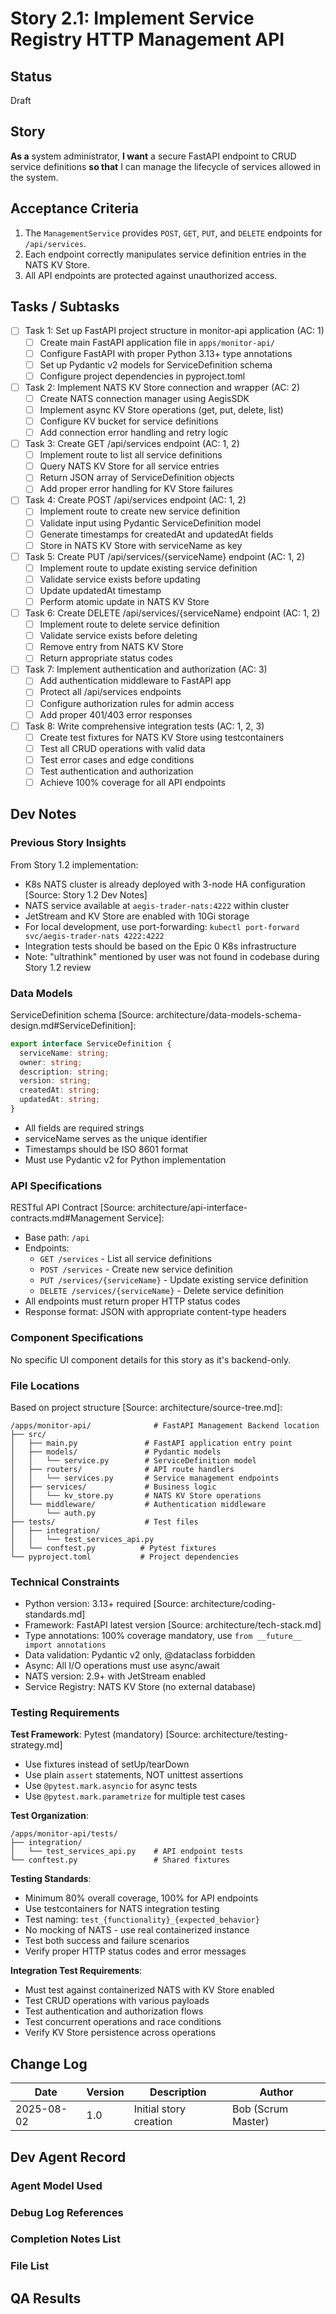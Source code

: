 # Story 2.1: Implement Service Registry HTTP Management API

## Status
Draft

## Story
**As a** system administrator,
**I want** a secure FastAPI endpoint to CRUD service definitions
**so that** I can manage the lifecycle of services allowed in the system.

## Acceptance Criteria
1. The `ManagementService` provides `POST`, `GET`, `PUT`, and `DELETE` endpoints for `/api/services`.
2. Each endpoint correctly manipulates service definition entries in the NATS KV Store.
3. All API endpoints are protected against unauthorized access.

## Tasks / Subtasks
- [ ] Task 1: Set up FastAPI project structure in monitor-api application (AC: 1)
  - [ ] Create main FastAPI application file in `apps/monitor-api/`
  - [ ] Configure FastAPI with proper Python 3.13+ type annotations
  - [ ] Set up Pydantic v2 models for ServiceDefinition schema
  - [ ] Configure project dependencies in pyproject.toml
- [ ] Task 2: Implement NATS KV Store connection and wrapper (AC: 2)
  - [ ] Create NATS connection manager using AegisSDK
  - [ ] Implement async KV Store operations (get, put, delete, list)
  - [ ] Configure KV bucket for service definitions
  - [ ] Add connection error handling and retry logic
- [ ] Task 3: Create GET /api/services endpoint (AC: 1, 2)
  - [ ] Implement route to list all service definitions
  - [ ] Query NATS KV Store for all service entries
  - [ ] Return JSON array of ServiceDefinition objects
  - [ ] Add proper error handling for KV Store failures
- [ ] Task 4: Create POST /api/services endpoint (AC: 1, 2)
  - [ ] Implement route to create new service definition
  - [ ] Validate input using Pydantic ServiceDefinition model
  - [ ] Generate timestamps for createdAt and updatedAt fields
  - [ ] Store in NATS KV Store with serviceName as key
- [ ] Task 5: Create PUT /api/services/{serviceName} endpoint (AC: 1, 2)
  - [ ] Implement route to update existing service definition
  - [ ] Validate service exists before updating
  - [ ] Update updatedAt timestamp
  - [ ] Perform atomic update in NATS KV Store
- [ ] Task 6: Create DELETE /api/services/{serviceName} endpoint (AC: 1, 2)
  - [ ] Implement route to delete service definition
  - [ ] Validate service exists before deleting
  - [ ] Remove entry from NATS KV Store
  - [ ] Return appropriate status codes
- [ ] Task 7: Implement authentication and authorization (AC: 3)
  - [ ] Add authentication middleware to FastAPI app
  - [ ] Protect all /api/services endpoints
  - [ ] Configure authorization rules for admin access
  - [ ] Add proper 401/403 error responses
- [ ] Task 8: Write comprehensive integration tests (AC: 1, 2, 3)
  - [ ] Create test fixtures for NATS KV Store using testcontainers
  - [ ] Test all CRUD operations with valid data
  - [ ] Test error cases and edge conditions
  - [ ] Test authentication and authorization
  - [ ] Achieve 100% coverage for all API endpoints

## Dev Notes

### Previous Story Insights
From Story 1.2 implementation:
- K8s NATS cluster is already deployed with 3-node HA configuration [Source: Story 1.2 Dev Notes]
- NATS service available at `aegis-trader-nats:4222` within cluster
- JetStream and KV Store are enabled with 10Gi storage
- For local development, use port-forwarding: `kubectl port-forward svc/aegis-trader-nats 4222:4222`
- Integration tests should be based on the Epic 0 K8s infrastructure
- Note: "ultrathink" mentioned by user was not found in codebase during Story 1.2 review

### Data Models
ServiceDefinition schema [Source: architecture/data-models-schema-design.md#ServiceDefinition]:
```typescript
export interface ServiceDefinition {
  serviceName: string;
  owner: string;
  description: string;
  version: string;
  createdAt: string;
  updatedAt: string;
}
```
- All fields are required strings
- serviceName serves as the unique identifier
- Timestamps should be ISO 8601 format
- Must use Pydantic v2 for Python implementation

### API Specifications
RESTful API Contract [Source: architecture/api-interface-contracts.md#Management Service]:
- Base path: `/api`
- Endpoints:
  - `GET /services` - List all service definitions
  - `POST /services` - Create new service definition
  - `PUT /services/{serviceName}` - Update existing service definition
  - `DELETE /services/{serviceName}` - Delete service definition
- All endpoints must return proper HTTP status codes
- Response format: JSON with appropriate content-type headers

### Component Specifications
No specific UI component details for this story as it's backend-only.

### File Locations
Based on project structure [Source: architecture/source-tree.md]:
```
/apps/monitor-api/              # FastAPI Management Backend location
├── src/
│   ├── main.py               # FastAPI application entry point
│   ├── models/               # Pydantic models
│   │   └── service.py        # ServiceDefinition model
│   ├── routers/              # API route handlers
│   │   └── services.py       # Service management endpoints
│   ├── services/             # Business logic
│   │   └── kv_store.py       # NATS KV Store operations
│   └── middleware/           # Authentication middleware
│       └── auth.py
├── tests/                    # Test files
│   ├── integration/
│   │   └── test_services_api.py
│   └── conftest.py          # Pytest fixtures
└── pyproject.toml           # Project dependencies
```

### Technical Constraints
- Python version: 3.13+ required [Source: architecture/coding-standards.md]
- Framework: FastAPI latest version [Source: architecture/tech-stack.md]
- Type annotations: 100% coverage mandatory, use `from __future__ import annotations`
- Data validation: Pydantic v2 only, @dataclass forbidden
- Async: All I/O operations must use async/await
- NATS version: 2.9+ with JetStream enabled
- Service Registry: NATS KV Store (no external database)

### Testing Requirements

**Test Framework**: Pytest (mandatory) [Source: architecture/testing-strategy.md]
- Use fixtures instead of setUp/tearDown
- Use plain `assert` statements, NOT unittest assertions
- Use `@pytest.mark.asyncio` for async tests
- Use `@pytest.mark.parametrize` for multiple test cases

**Test Organization**:
```
/apps/monitor-api/tests/
├── integration/
│   └── test_services_api.py    # API endpoint tests
└── conftest.py                 # Shared fixtures
```

**Testing Standards**:
- Minimum 80% overall coverage, 100% for API endpoints
- Use testcontainers for NATS integration testing
- Test naming: `test_{functionality}_{expected_behavior}`
- No mocking of NATS - use real containerized instance
- Test both success and failure scenarios
- Verify proper HTTP status codes and error messages

**Integration Test Requirements**:
- Must test against containerized NATS with KV Store enabled
- Test CRUD operations with various payloads
- Test authentication and authorization flows
- Test concurrent operations and race conditions
- Verify KV Store persistence across operations

## Change Log
| Date | Version | Description | Author |
|------|---------|-------------|--------|
| 2025-08-02 | 1.0 | Initial story creation | Bob (Scrum Master) |

## Dev Agent Record

### Agent Model Used

### Debug Log References

### Completion Notes List

### File List

## QA Results
